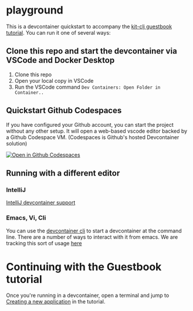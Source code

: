# playground

This is a devcontainer quickstart to accompany the [kit-clj guestbook tutorial](https://kit-clj.github.io/docs/guestbook.html).  You can run it one of several ways:

## Clone this repo and start the devcontainer via VSCode and Docker Desktop

1. Clone this repo
2. Open your local copy in VSCode
3. Run the VSCode command `Dev Containers: Open Folder in Container..`


## Quickstart Github Codespaces
If you have configured your Github account, you can start the project without any other setup.  It will open a web-based vscode editor backed by a Github Codespace VM. (Codespaces is Github's hosted Devcontainer solution)

[![Open in Github Codespaces](https://github.com/codespaces/badge.svg)](https://codespaces.new/kit-clj/playground.github.io)


## Running with a different editor

### IntelliJ

[IntelliJ devcontainer support](https://www.jetbrains.com/help/idea/connect-to-devcontainer.html)

### Emacs, Vi, Cli

You can use the [devcontainer cli](https://github.com/devcontainers/cli) to start a devcontainer at the command line.  There are a number of ways to interact with it from emacs.  We are tracking this sort of usage [here](https://github.com/jwhitlark/cnc-devcontainer-templates/issues/3)

# Continuing with the Guestbook tutorial
Once you're running in a devcontainer, open a terminal and jump to [Creating a new application](https://kit-clj.github.io/docs/guestbook.html#creating_a_new_application) in the tutorial.